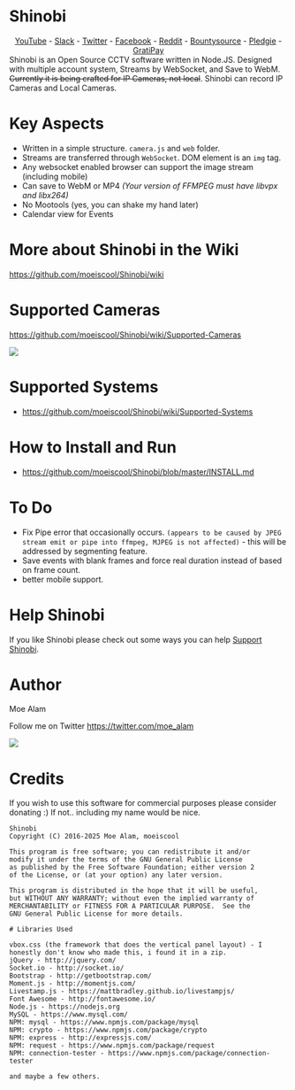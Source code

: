 # Shinobi

<center>
<a href="https://www.youtube.com/user/MrMoea92">YouTube</a> - <a href="https://shinobicctv.herokuapp.com/">Slack</a> - <a href="https://twitter.com/ShinobiCCTV">Twitter</a> - <a href="https://www.facebook.com/Shinobi-1223193167773738/?ref=bookmarks">Facebook</a> - <a href="https://www.reddit.com/r/ShinobiCCTV/">Reddit</a> - <a href="https://www.bountysource.com/teams/shinobi">Bountysource</a> - <a href="https://pledgie.com/campaigns/33051">Pledgie</a> - <a href="https://gratipay.com/~moe_alam/">GratiPay</a>
</center>
Shinobi is an Open Source CCTV software written in Node.JS. Designed with multiple account system, Streams by WebSocket, and Save to WebM. <s>Currently it is being crafted for IP Cameras, not local</s>.
Shinobi can record IP Cameras and Local Cameras.

# Key Aspects

- Written in a simple structure. `camera.js` and `web` folder.
- Streams are transferred through `WebSocket`. DOM element is an `img` tag.
- Any websocket enabled browser can support the image stream (including mobile)
- Can save to WebM or MP4 *(Your version of FFMPEG must have libvpx and libx264)*
- No Mootools (yes, you can shake my hand later)
- Calendar view for Events

# More about Shinobi in the Wiki

https://github.com/moeiscool/Shinobi/wiki

# Supported Cameras

https://github.com/moeiscool/Shinobi/wiki/Supported-Cameras

<img src="https://github.com/moeiscool/Shinobi/blob/master/web/libs/img/demo.gif?raw=true">

# Supported Systems

- https://github.com/moeiscool/Shinobi/wiki/Supported-Systems

# How to Install and Run

- https://github.com/moeiscool/Shinobi/blob/master/INSTALL.md

# To Do

- Fix Pipe error that occasionally occurs. `(appears to be caused by JPEG stream emit or pipe into ffmpeg, MJPEG is not affected)` - this will be addressed by segmenting feature.
- Save events with blank frames and force real duration instead of based on frame count.
- better mobile support.

# Help Shinobi

If you like Shinobi please check out some ways you can help <a href="https://github.com/moeiscool/Shinobi/wiki/Support-Shinobi">Support Shinobi</a>.

# Author

Moe Alam

Follow me on Twitter https://twitter.com/moe_alam

<a title="Find me on Slack, Get an Invite" href="https://shinobicctv.herokuapp.com/"><img src="https://camo.githubusercontent.com/5843e066b5f0a7b5ff5942921aedcbac70766ed5/68747470733a2f2f612e736c61636b2d656467652e636f6d2f35656230302f696d672f6c616e64696e672f77686572655f776f726b5f68617070656e732f6c6f676f2d6461726b2d626c75652e706e67"></a>

# Credits

If you wish to use this software for commercial purposes please consider donating :) If not.. including my name would be nice.

    Shinobi
    Copyright (C) 2016-2025 Moe Alam, moeiscool

    This program is free software; you can redistribute it and/or
    modify it under the terms of the GNU General Public License
    as published by the Free Software Foundation; either version 2
    of the License, or (at your option) any later version.

    This program is distributed in the hope that it will be useful,
    but WITHOUT ANY WARRANTY; without even the implied warranty of
    MERCHANTABILITY or FITNESS FOR A PARTICULAR PURPOSE.  See the
    GNU General Public License for more details.
    
    # Libraries Used
    
    vbox.css (the framework that does the vertical panel layout) - I honestly don't know who made this, i found it in a zip.
    jQuery - http://jquery.com/
    Socket.io - http://socket.io/
    Bootstrap - http://getbootstrap.com/
    Moment.js - http://momentjs.com/
    Livestamp.js - https://mattbradley.github.io/livestampjs/
    Font Awesome - http://fontawesome.io/
    Node.js - https://nodejs.org
    MySQL - https://www.mysql.com/
    NPM: mysql - https://www.npmjs.com/package/mysql
    NPM: crypto - https://www.npmjs.com/package/crypto
    NPM: express - http://expressjs.com/
    NPM: request - https://www.npmjs.com/package/request
    NPM: connection-tester - https://www.npmjs.com/package/connection-tester
    
    and maybe a few others.
    